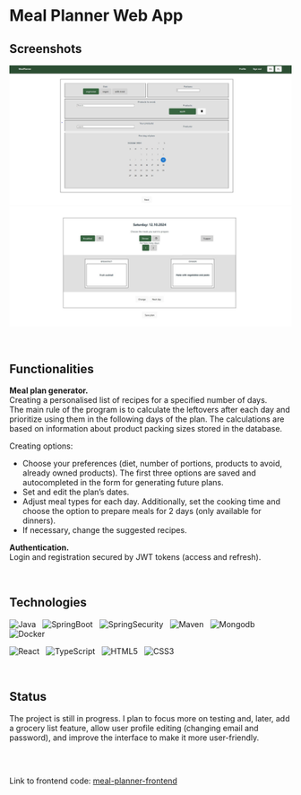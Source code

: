 # Meal Planner Web App

## Screenshots

![Interface-prefers](./images/prefers.jpg)
![Interface-creator](./images/creator.jpg)

&nbsp;

## Functionalities

**Meal plan generator.**\
Creating a personalised list of recipes for a specified number of days.\
The main rule of the program is to calculate the leftovers after each day and prioritize using them in the following days of the plan.
The calculations are based on information about product packing sizes stored in the database.

Creating options:
- Choose your preferences (diet, number of portions, products to avoid, already owned products). The first three options are saved and autocompleted in the form for generating future plans.
- Set and edit the plan’s dates.
- Adjust meal types for each day. Additionally, set the cooking time and choose the option to prepare meals for 2 days (only available for dinners).
-  If necessary, change the suggested recipes.

**Authentication.**\
Login and registration secured by JWT tokens (access and refresh).

&nbsp;

## Technologies
![Java](https://img.shields.io/badge/17-Java-orange?style=for-the-badge) &nbsp;
![SpringBoot](https://img.shields.io/badge/Spring_Boot-F2F4F9?style=for-the-badge&logo=spring) &nbsp;
![SpringSecurity](https://img.shields.io/badge/Spring%20Security-6DB33F?style=for-the-badge&logo=springsecurity&logoColor=white) &nbsp;
![Maven](https://img.shields.io/badge/apache_maven-C71A36?style=for-the-badge&logo=apachemaven&logoColor=white) &nbsp;
![Mongodb](https://img.shields.io/badge/MongoDB-4EA94B?style=for-the-badge&logo=mongodb&logoColor=white) &nbsp;
![Docker](https://img.shields.io/badge/Docker-2CA5E0?style=for-the-badge&logo=docker&logoColor=white) &nbsp;

![React](https://shields.io/badge/react-black?logo=react&style=for-the-badge) &nbsp;
![TypeScript](https://img.shields.io/badge/TypeScript-3178C6?style=for-the-badge&logo=typescript&logoColor=white) &nbsp;
![HTML5](https://img.shields.io/badge/html5-%23E34F26.svg?style=for-the-badge&logo=html5&logoColor=white) &nbsp;
![CSS3](https://img.shields.io/badge/css3-%231572B6.svg?style=for-the-badge&logo=css3&logoColor=white) &nbsp;

&nbsp;

## Status
The project is still in progress. I plan to focus more on testing and, later, add a grocery list feature,
allow user profile editing (changing email and password), and improve the interface to make it more user-friendly.

&nbsp;

##
Link to frontend code: [meal-planner-frontend](https://github.com/al-Bala/MealPlanner-v2-frontend)

